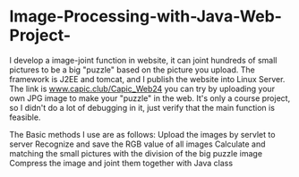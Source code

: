 # Image-Processing-with-Java-Web-Project-
I develop a image-joint function in website, it can joint hundreds of small pictures to be a big "puzzle" based on the picture you upload. The framework is J2EE and tomcat, and I publish the website into Linux Server. The link is www.capic.club/Capic_Web24  you can try by uploading your own JPG image to make your "puzzle" in the web. It's only a course project, so I didn't do a lot of debugging in it, just verify that the main function is feasible.

The Basic methods I use are as follows:
    Upload the images by servlet to server
    Recognize and save the RGB value of all images
    Calculate and matching the small pictures with the division of the big puzzle image
    Compress the image and joint them together with Java class
    
